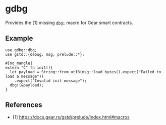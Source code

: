 # gdbg

Provides the [1] missing [`dbg!`](https://doc.rust-lang.org/std/macro.dbg.html) macro for Gear smart contracts.

## Example

```
use gdbg::dbg;
use gstd::{debug, msg, prelude::*};

#[no_mangle]
extern "C" fn init(){
  let payload = String::from_utf8(msg::load_bytes().expect("Failed to load a message"))
    .expect("Invalid init message");
  dbg!(&payload);
}
```

## References

- [1] https://docs.gear.rs/gstd/prelude/index.html#macros

<!-- cargo publish --no-verify --allow-dirty -->
